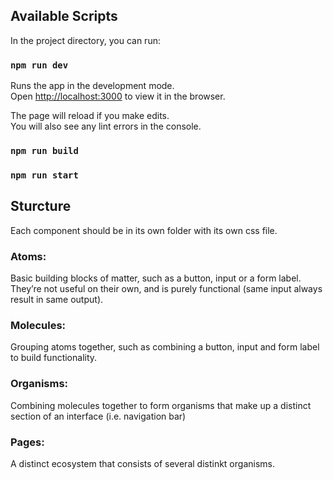 ## Available Scripts

In the project directory, you can run:

### `npm run dev`

Runs the app in the development mode.<br />
Open [http://localhost:3000](http://localhost:3000) to view it in the browser.

The page will reload if you make edits.<br />
You will also see any lint errors in the console.

### `npm run build`



### `npm run start`


## Sturcture

Each component should be in its own folder with its own css file.

### Atoms:

Basic building blocks of matter, such as a button, input or a form label. They’re not useful on their own, and is purely functional (same input always result in same output).

### Molecules:

Grouping atoms together, such as combining a button, input and form label to build functionality.

### Organisms:

Combining molecules together to form organisms that make up a distinct section of an interface (i.e. navigation bar)

### Pages:

A distinct ecosystem that consists of several distinkt organisms.